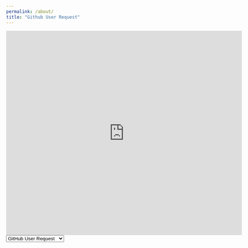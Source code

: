 ```yaml
---
permalink: /about/
title: "Github User Request"
---
```




<iframe src="https://docs.google.com/forms/d/e/1FAIpQLSdLGZv5gbrEaourJHrZbv8iIECo9HJ1ntHFVBEAd_ovWexD1Q/viewform?embedded=true" width="640" height="555" frameborder="0" marginheight="0" marginwidth="0">Loading…</iframe>
<form>
  <select>
    <option value="gh-user-request">GitHub User Request</option>
    <option value="Slack Service Request">Slack Service Request</option>
  </select>
</form>
